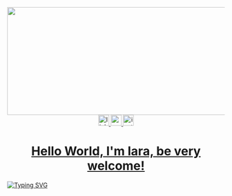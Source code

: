 
<img src="https://github.com/user-attachments/assets/ae0ac16a-454a-4b4e-8a47-c0a2a5b605bf" width="1000px" height="250px" />

<div align="center">
  <a href="https://www.linkedin.com/in/iara-cristina-6b3736352" target="_black" rel="external">
  <img src="https://img.shields.io/static/v1?message=LinkedIn&logo=linkedin&label=&color=0077B5&logoColor=white&labelColor=&style=for-the-badge" height="25" alt="linkedin logo"  />
  <img src="https://img.shields.io/static/v1?message=Gmail&logo=gmail&label=&color=D14836&logoColor=white&labelColor=&style=for-the-badge" height="25" alt="gmail logo"  />
  <img src="https://img.shields.io/static/v1?message=Instagram&logo=instagram&label=&color=E4405F&logoColor=white&labelColor=&style=for-the-badge" height="25" alt="instagram logo"  />
</div>


<h1 align= "center">Hello World, I'm Iara, be very welcome!</h1>
<a href="https://git.io/typing-svg"><img src="https://readme-typing-svg.demolab.com?font=Fira+Code&weight=500&size=25&pause=1000&color=C219CF&center=true&width=1000&height=100&lines=Aspiring+Full-Stack+Developer" alt="Typing SVG" /></a>


